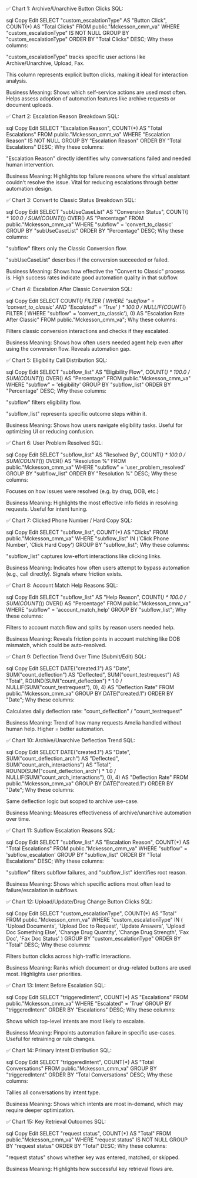 ✅ Chart 1: Archive/Unarchive Button Clicks
SQL:

sql
Copy
Edit
SELECT 
  "custom_escalationType" AS "Button Click",
  COUNT(*) AS "Total Clicks"
FROM public."Mckesson_cmm_va"
WHERE "custom_escalationType" IS NOT NULL
GROUP BY "custom_escalationType"
ORDER BY "Total Clicks" DESC;
Why these columns:

"custom_escalationType" tracks specific user actions like Archive/Unarchive, Upload, Fax.

This column represents explicit button clicks, making it ideal for interaction analysis.

Business Meaning:
Shows which self-service actions are used most often. Helps assess adoption of automation features like archive requests or document uploads.

✅ Chart 2: Escalation Reason Breakdown
SQL:

sql
Copy
Edit
SELECT 
  "Escalation Reason",
  COUNT(*) AS "Total Escalations"
FROM public."Mckesson_cmm_va"
WHERE "Escalation Reason" IS NOT NULL
GROUP BY "Escalation Reason"
ORDER BY "Total Escalations" DESC;
Why these columns:

"Escalation Reason" directly identifies why conversations failed and needed human intervention.

Business Meaning:
Highlights top failure reasons where the virtual assistant couldn't resolve the issue. Vital for reducing escalations through better automation design.

✅ Chart 3: Convert to Classic Status Breakdown
SQL:

sql
Copy
Edit
SELECT 
  "subUseCaseList" AS "Conversion Status",
  COUNT(*) * 100.0 / SUM(COUNT(*)) OVER() AS "Percentage"
FROM public."Mckesson_cmm_va"
WHERE "subflow" = 'convert_to_classic'
GROUP BY "subUseCaseList"
ORDER BY "Percentage" DESC;
Why these columns:

"subflow" filters only the Classic Conversion flow.

"subUseCaseList" describes if the conversion succeeded or failed.

Business Meaning:
Shows how effective the "Convert to Classic" process is. High success rates indicate good automation quality in that subflow.

✅ Chart 4: Escalation After Classic Conversion
SQL:

sql
Copy
Edit
SELECT 
  COUNT(*) FILTER (
    WHERE "subflow" = 'convert_to_classic' AND "Escalated" = 'True'
  ) * 100.0 / NULLIF(COUNT(*) FILTER (
    WHERE "subflow" = 'convert_to_classic'), 0) AS "Escalation Rate After Classic"
FROM public."Mckesson_cmm_va";
Why these columns:

Filters classic conversion interactions and checks if they escalated.

Business Meaning:
Shows how often users needed agent help even after using the conversion flow. Reveals automation gap.

✅ Chart 5: Eligibility Call Distribution
SQL:

sql
Copy
Edit
SELECT 
  "subflow_list" AS "Eligibility Flow",
  COUNT(*) * 100.0 / SUM(COUNT(*)) OVER() AS "Percentage"
FROM public."Mckesson_cmm_va"
WHERE "subflow" = 'eligibility'
GROUP BY "subflow_list"
ORDER BY "Percentage" DESC;
Why these columns:

"subflow" filters eligibility flow.

"subflow_list" represents specific outcome steps within it.

Business Meaning:
Shows how users navigate eligibility tasks. Useful for optimizing UI or reducing confusion.

✅ Chart 6: User Problem Resolved
SQL:

sql
Copy
Edit
SELECT 
  "subflow_list" AS "Resolved By",
  COUNT(*) * 100.0 / SUM(COUNT(*)) OVER() AS "Resolution %"
FROM public."Mckesson_cmm_va"
WHERE "subflow" = 'user_problem_resolved'
GROUP BY "subflow_list"
ORDER BY "Resolution %" DESC;
Why these columns:

Focuses on how issues were resolved (e.g. by drug, DOB, etc.)

Business Meaning:
Highlights the most effective info fields in resolving requests. Useful for intent tuning.

✅ Chart 7: Clicked Phone Number / Hard Copy
SQL:

sql
Copy
Edit
SELECT 
  "subflow_list",
  COUNT(*) AS "Clicks"
FROM public."Mckesson_cmm_va"
WHERE "subflow_list" IN ('Click Phone Number', 'Click Hard Copy')
GROUP BY "subflow_list";
Why these columns:

"subflow_list" captures low-effort interactions like clicking links.

Business Meaning:
Indicates how often users attempt to bypass automation (e.g., call directly). Signals where friction exists.

✅ Chart 8: Account Match Help Reasons
SQL:

sql
Copy
Edit
SELECT 
  "subflow_list" AS "Help Reason",
  COUNT(*) * 100.0 / SUM(COUNT(*)) OVER() AS "Percentage"
FROM public."Mckesson_cmm_va"
WHERE "subflow" = 'account_match_help'
GROUP BY "subflow_list";
Why these columns:

Filters to account match flow and splits by reason users needed help.

Business Meaning:
Reveals friction points in account matching like DOB mismatch, which could be auto-resolved.

✅ Chart 9: Deflection Trend Over Time (Submit/Edit)
SQL:

sql
Copy
Edit
SELECT 
  DATE("created.1") AS "Date",
  SUM("count_deflection") AS "Deflected",
  SUM("count_testrequest") AS "Total",
  ROUND(SUM("count_deflection") * 1.0 / NULLIF(SUM("count_testrequest"), 0), 4) AS "Deflection Rate"
FROM public."Mckesson_cmm_va"
GROUP BY DATE("created.1")
ORDER BY "Date";
Why these columns:

Calculates daily deflection rate: "count_deflection" / "count_testrequest"

Business Meaning:
Trend of how many requests Amelia handled without human help. Higher = better automation.

✅ Chart 10: Archive/Unarchive Deflection Trend
SQL:

sql
Copy
Edit
SELECT 
  DATE("created.1") AS "Date",
  SUM("count_deflection_arch") AS "Deflected",
  SUM("count_arch_interactions") AS "Total",
  ROUND(SUM("count_deflection_arch") * 1.0 / NULLIF(SUM("count_arch_interactions"), 0), 4) AS "Deflection Rate"
FROM public."Mckesson_cmm_va"
GROUP BY DATE("created.1")
ORDER BY "Date";
Why these columns:

Same deflection logic but scoped to archive use-case.

Business Meaning:
Measures effectiveness of archive/unarchive automation over time.

✅ Chart 11: Subflow Escalation Reasons
SQL:

sql
Copy
Edit
SELECT 
  "subflow_list" AS "Escalation Reason",
  COUNT(*) AS "Total Escalations"
FROM public."Mckesson_cmm_va"
WHERE "subflow" = 'subflow_escalation'
GROUP BY "subflow_list"
ORDER BY "Total Escalations" DESC;
Why these columns:

"subflow" filters subflow failures, and "subflow_list" identifies root reason.

Business Meaning:
Shows which specific actions most often lead to failure/escalation in subflows.

✅ Chart 12: Upload/Update/Drug Change Button Clicks
SQL:

sql
Copy
Edit
SELECT 
  "custom_escalationType",
  COUNT(*) AS "Total"
FROM public."Mckesson_cmm_va"
WHERE "custom_escalationType" IN (
  'Upload Documents', 'Upload Doc to Request', 'Update Answers', 
  'Upload Doc Something Else', 'Change Drug Quantity', 'Change Drug Strength', 
  'Fax Doc', 'Fax Doc Status'
)
GROUP BY "custom_escalationType"
ORDER BY "Total" DESC;
Why these columns:

Filters button clicks across high-traffic interactions.

Business Meaning:
Ranks which document or drug-related buttons are used most. Highlights user priorities.

✅ Chart 13: Intent Before Escalation
SQL:

sql
Copy
Edit
SELECT 
  "triggeredIntent",
  COUNT(*) AS "Escalations"
FROM public."Mckesson_cmm_va"
WHERE "Escalated" = 'True'
GROUP BY "triggeredIntent"
ORDER BY "Escalations" DESC;
Why these columns:

Shows which top-level intents are most likely to escalate.

Business Meaning:
Pinpoints automation failure in specific use-cases. Useful for retraining or rule changes.

✅ Chart 14: Primary Intent Distribution
SQL:

sql
Copy
Edit
SELECT 
  "triggeredIntent",
  COUNT(*) AS "Total Conversations"
FROM public."Mckesson_cmm_va"
GROUP BY "triggeredIntent"
ORDER BY "Total Conversations" DESC;
Why these columns:

Tallies all conversations by intent type.

Business Meaning:
Shows which intents are most in-demand, which may require deeper optimization.

✅ Chart 15: Key Retrieval Outcomes
SQL:

sql
Copy
Edit
SELECT 
  "request status",
  COUNT(*) AS "Total"
FROM public."Mckesson_cmm_va"
WHERE "request status" IS NOT NULL
GROUP BY "request status"
ORDER BY "Total" DESC;
Why these columns:

"request status" shows whether key was entered, matched, or skipped.

Business Meaning:
Highlights how successful key retrieval flows are.
